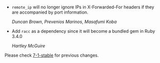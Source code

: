*   `remote_ip` will no longer ignore IPs in X-Forwarded-For headers if they
    are accompanied by port information.

    *Duncan Brown*, *Prevenios Marinos*, *Masafumi Koba*

*   Add `racc` as a dependency since it will become a bundled gem in Ruby 3.4.0

    *Hartley McGuire*

Please check [7-1-stable](https://github.com/rails/rails/blob/7-1-stable/actionpack/CHANGELOG.md) for previous changes.
